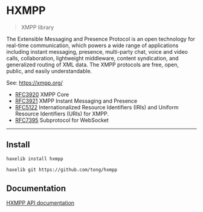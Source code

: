
HXMPP
=====

> XMPP library

The Extensible Messaging and Presence Protocol is an open technology for real-time communication, which powers a wide range of applications including instant messaging, presence, multi-party chat, voice and video calls, collaboration, lightweight middleware, content syndication, and generalized routing of XML data.
The XMPP protocols are free, open, public, and easily understandable.

See: https://xmpp.org/

* [RFC3920](http://tools.ietf.org/html/rfc3920) XMPP Core
* [RFC3921](http://tools.ietf.org/html/rfc3921) XMPP Instant Messaging and Presence
* [RFC5122](http://tools.ietf.org/html/rfc5122) Internationalized Resource Identifiers (IRIs) and Uniform Resource Identifiers (URIs) for XMPP.
* [RFC7395](https://datatracker.ietf.org/doc/rfc7395/) Subprotocol for WebSocket

---


## Install

```sh
haxelib install hxmpp
```

```sh
haxelib git https://github.com/tong/hxmpp
```


## Documentation

[HXMPP API documentation](doc/html)
